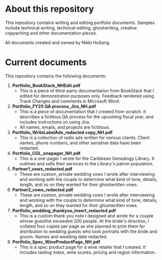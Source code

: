 # About this repository 
This repository contains writing and editing portfolio documents. Samples include technical writing, technical editing, ghostwriting, creative copywriting and other documentation pieces. 

All documents created and owned by Nikki HoSang. 

# Current documents
This repository contains the following documents: 
1. **Portfolio_BookStack_NHEdit.pdf** 
   - This is a piece of third-party documentation from BookStack that I edited for demonstration purposes only. Feedback rendered using Track Changes and comments in Microsoft Word. 
2. **Portfolio_FY25 QA process_Jira_NH.pdf**
   - This is a piece of documentation that I created from scratch. It describes a fictitous QA process for the upcoming fiscal year, and includes instructions on using Jira.
   - All names, emails, and projects are fictitious.
3. **Portfolio_WriteLabelAds_redacted copy_NH.pdf**
   - This is a collection of radio ads written for various clients. Client names, phone numbers, and other sensitive data have been redacted.
5. **Portfolio_CGL_onepager_NH.pdf**
   - This is a one-pager I wrote for the Caribbean Genealogy Library. It outlines and sells their services to the Library's patron population.
6. **Partner1_vows_redacted.pdf**
     - These are custom, private wedding vows I wrote after interviewing and working with the couple to determine what kind of tone, details, length, and so on they wanted for their ghostwritten vows.
7. **Partner2_vows_redacted.pdf**
     - These are custom, private wedding vows I wrote after interviewing and working with the couple to determine what kind of tone, details, length, and so on they wanted for their ghostwritten vows.
8. **Portfolio_wedding_thankyou_insert_redacted.pdf**
     - This is a custom thank you note I designed and wrote for a couple whose guestlist exceeded 200 people. At the bride's direction, I collated four copies per page as she planned to print them for distribution to wedding guests who took portraits with the bride and groom. Names and wedding date redacted. 
9. **Portfolio_Spec_WineProductPage_NH.pdf**
   - This is a spec product page for a wine retailer that I created. It includes tasting notes, wine scores, pricing and region information. 
